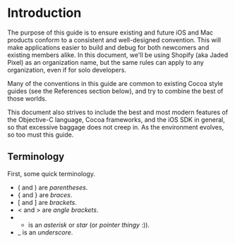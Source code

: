 # Introduction

The purpose of this guide is to ensure existing and future iOS and Mac products conform to a consistent and well-designed convention. This will make applications easier to build and debug for both newcomers and existing members alike. In this document, we'll be using Shopify (aka Jaded Pixel) as an organization name, but the same rules can apply to any organization, even if for solo developers.

Many of the conventions in this guide are common to existing Cocoa style guides (see the References section below), and try to combine the best of those worlds.

This document also strives to include the best and most modern features of the Objective-C language, Cocoa frameworks, and the iOS SDK in general, so that excessive baggage does not creep in. As the environment evolves, so too must this guide.

## Terminology

First, some quick terminology.

* ( and ) are _parentheses_.
* { and } are _braces_.
* [ and ] are _brackets_.
* < and > are _angle brackets_.
* * is an _asterisk_ or _star_ (or _pointer thingy_ :)).
* _ is an _underscore_.
